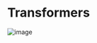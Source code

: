 # Transformers

![image](https://github.com/netgvarun2012/portfolio/assets/93938450/5657a859-b990-48c4-aa1d-7229df9fdab3)

